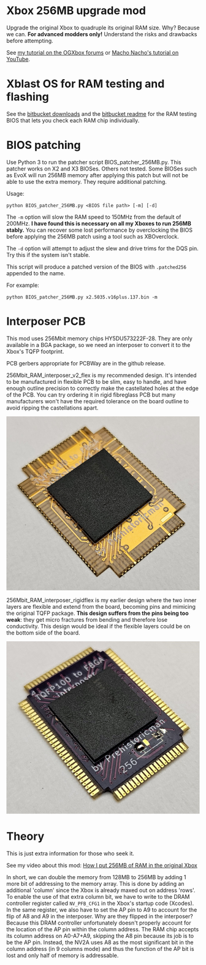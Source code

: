 # Xbox 256MB upgrade mod

Upgrade the original Xbox to quadruple its original RAM size. Why? Because we can. **For advanced modders only!** Understand the risks and drawbacks before attempting.

See [my tutorial on the OGXbox forums](https://www.ogxbox.com/forums/index.php?/topic/19155-256mb-ram-upgrade-release-and-tutorial/) or [Macho Nacho's tutorial on YouTube](https://www.youtube.com/watch?v=R2hvSL30Rlg).

# Xblast OS for RAM testing and flashing

See the [bitbucket downloads](https://bitbucket.org/prehistoricman/lpcmod_os/downloads/) and the [bitbucket readme](https://bitbucket.org/prehistoricman/lpcmod_os/src/master/README.md) for the RAM testing BIOS that lets you check each RAM chip individually.

# BIOS patching

Use Python 3 to run the patcher script BIOS_patcher_256MB.py. This patcher works on X2 and X3 BIOSes. Others not tested. Some BIOSes such as EvoX will run 256MB memory after applying this patch but will not be able to use the extra memory. They require additional patching.

Usage:

    python BIOS_patcher_256MB.py <BIOS file path> [-m] [-d]

The `-m` option will slow the RAM speed to 150MHz from the default of 200MHz. **I have found this is necessary on all my Xboxes to run 256MB stably.** You can recover some lost performance by overclocking the BIOS before applying the 256MB patch using a tool such as XBOverclock.

The `-d` option will attempt to adjust the slew and drive trims for the DQS pin. Try this if the system isn't stable.

This script will produce a patched version of the BIOS with `.patched256` appended to the name.

For example:

    python BIOS_patcher_256MB.py x2.5035.v16plus.137.bin -m

# Interposer PCB

This mod uses 256Mbit memory chips HY5DU573222F-28. They are only available in a BGA package, so we need an interposer to convert it to the Xbox's TQFP footprint.

PCB gerbers appropriate for PCBWay are in the github release.

256Mbit_RAM_interposer_v2_flex is my recommended design. It's intended to be manufactured in flexible PCB to be slim, easy to handle, and have enough outline precision to correctly make the castellated holes at the edge of the PCB. You can try ordering it in rigid fibreglass PCB but many manufacturers won't have the required tolerance on the board outline to avoid ripping the castellations apart.

![256Mbit_RAM_interposer_v2_flex](256Mbit_RAM_interposer_v2_flex/photo.jpg)

256Mbit_RAM_interposer_rigidflex is my earlier design where the two inner layers are flexible and extend from the board, becoming pins and mimicing the original TQFP package. **This design suffers from the pins being too weak**: they get micro fractures from bending and therefore lose conductivity. This design would be ideal if the flexible layers could be on the bottom side of the board.

![256Mbit_RAM_interposer_rigidflex](256Mbit_RAM_interposer_rigidflex/photo.jpg)

# Theory

This is just extra information for those who seek it.

See my video about this mod: [How I put 256MB of RAM in the original Xbox](https://www.youtube.com/watch?v=1idSEhUT4PM)

In short, we can double the memory from 128MB to 256MB by adding 1 more bit of addressing to the memory array. This is done by adding an additional 'column' since the Xbox is already maxed out on address 'rows'. To enable the use of that extra column bit, we have to write to the DRAM controller register called `NV_PFB_CFG1` in the Xbox's startup code (Xcodes). In the same register, we also have to set the AP pin to A9 to account for the flip of A8 and A9 in the interposer. Why are they flipped in the interposer? Because this DRAM controller unfortunately doesn't properly account for the location of the AP pin within the column address. The RAM chip accepts its column address on A0-A7+A9, skipping the A8 pin because its job is to be the AP pin. Instead, the NV2A uses A8 as the most significant bit in the column address (in 9 columns mode) and thus the function of the AP bit is lost and only half of memory is addressable.
